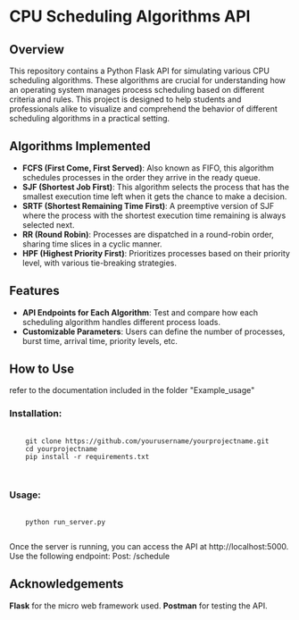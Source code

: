 # CPU Scheduling Algorithms API

## Overview
This repository contains a Python Flask API for simulating various CPU scheduling algorithms. These algorithms are crucial for understanding how an operating system manages process scheduling based on different criteria and rules. This project is designed to help students and professionals alike to visualize and comprehend the behavior of different scheduling algorithms in a practical setting.

## Algorithms Implemented
- **FCFS (First Come, First Served)**: Also known as FIFO, this algorithm schedules processes in the order they arrive in the ready queue.
- **SJF (Shortest Job First)**: This algorithm selects the process that has the smallest execution time left when it gets the chance to make a decision.
- **SRTF (Shortest Remaining Time First)**: A preemptive version of SJF where the process with the shortest execution time remaining is always selected next.
- **RR (Round Robin)**: Processes are dispatched in a round-robin order, sharing time slices in a cyclic manner.
- **HPF (Highest Priority First)**: Prioritizes processes based on their priority level, with various tie-breaking strategies.

## Features
- **API Endpoints for Each Algorithm**: Test and compare how each scheduling algorithm handles different process loads.
- **Customizable Parameters**: Users can define the number of processes, burst time, arrival time, priority levels, etc.

## How to Use
refer to the documentation included in the folder "Example_usage"

### Installation:
<pre>
  <code class="language-java">
    git clone https://github.com/yourusername/yourprojectname.git
    cd yourprojectname
    pip install -r requirements.txt

  </code>
</pre>
### Usage:

<pre>
  <code class="language-java">
    python run_server.py
  </code>
</pre>

Once the server is running, you can access the API at http://localhost:5000. Use the following endpoint:
Post: /schedule

## Acknowledgements
**Flask** for the micro web framework used.
**Postman** for testing the API.

